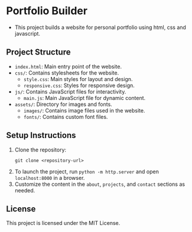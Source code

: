 # Portfolio Builder
* This project builds a website for personal portfolio using html, css and javascript.

## Project Structure

- `index.html`: Main entry point of the website.
- `css/`: Contains stylesheets for the website.
  - `style.css`: Main styles for layout and design.
  - `responsive.css`: Styles for responsive design.
- `js/`: Contains JavaScript files for interactivity.
  - `main.js`: Main JavaScript file for dynamic content.
- `assets/`: Directory for images and fonts.
  - `images/`: Contains image files used in the website.
  - `fonts/`: Contains custom font files.

## Setup Instructions

1. Clone the repository:
   ```
   git clone <repository-url>
   ```
2. To launch the project, run `python -m http.server` and open `localhost:8000` in a browser.
3. Customize the content in the `about`, `projects`, and `contact` sections as needed.

## License

This project is licensed under the MIT License.
